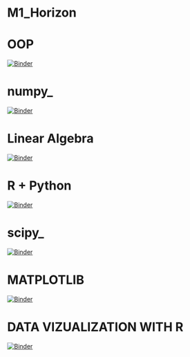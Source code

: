 # M1_Horizon

# OOP
[![Binder](https://mybinder.org/badge_logo.svg)](https://mybinder.org/v2/gh/nevermind78/OOP/main)

# numpy_
[![Binder](https://mybinder.org/badge_logo.svg)](https://mybinder.org/v2/gh/nevermind78/numpy_/main)

# Linear Algebra
[![Binder](https://mybinder.org/badge_logo.svg)](https://mybinder.org/v2/gh/nevermind78/LinearAlgebra/main)

# R + Python
[![Binder](https://mybinder.org/badge_logo.svg)](https://mybinder.org/v2/gh/nevermind78/R_python/master)
 
 # scipy_
[![Binder](https://mybinder.org/badge_logo.svg)](https://mybinder.org/v2/gh/nevermind78/scipy_/main)

# MATPLOTLIB
[![Binder](https://mybinder.org/badge_logo.svg)](https://mybinder.org/v2/gh/nevermind78/matplotlib/main?filepath=PythonGraphes.ipynb)

# DATA VIZUALIZATION WITH R
[![Binder](http://mybinder.org/badge_logo.svg)](https://mybinder.org/v2/gh/nevermind78/R_binder4Time_series/master?filepath=DataVisualization.ipynb.ipynb)
